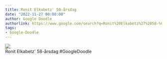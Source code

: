 ```yaml
---
title: Ronit Elkabetz' 58-årsdag
date: "2022-11-27 00:00:00"
author: Google Doodle
authorlink: https://www.google.com/search?q=Ronit%20Elkabetz%27%2058-%C3%A5rsdag
tags:
- Google-Doodle
---
```

<img src="https://www.google.com/logos/doodles/2022/ronit-elkabetzs-58th-birthday-6753651837109546-l.png" referrerpolicy="no-referrer"><br>Ronit Elkabetz' 58-årsdag #GoogleDoodle